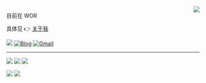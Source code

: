 
<img align="right" src="https://github-readme-stats.vercel.app/api?username=riskers&show_icons=true&icon_color=0366d6&text_color=24292e&bg_color=ffffff&hide_title=true" />

目前在 WOR

具体见 👉 [关于我](https://github.com/riskers/blog/issues/1)


[![](https://img.shields.io/github/followers/riskers?style=flat)](https://riskers.github.io/)
[![Blog](https://img.shields.io/badge/Blog-riskers-orange)](https://riskers.github.io/)
[![Gmail](https://img.shields.io/badge/-Gmail-c14438?style=flat&logo=Gmail&logoColor=white)](mailto:gaoyibobobo@gmail.com)

---

![](https://img.shields.io/badge/JavaScript-323330?style=for-the-badge&logo=javascript&logoColor=F7DF1E)
![](https://img.shields.io/badge/TypeScript-007ACC?style=for-the-badge&logo=typescript&logoColor=white)
![](https://img.shields.io/badge/React-20232A?style=for-the-badge&logo=react&logoColor=61DAFB)

![](https://img.shields.io/badge/Java-ED8B00?style=for-the-badge&logo=java&logoColor=white)
![](https://img.shields.io/badge/Rust-000000?style=for-the-badge&logo=rust&logoColor=white)
